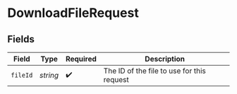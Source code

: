 # DownloadFileRequest


## Fields

| Field                                      | Type                                       | Required                                   | Description                                |
| ------------------------------------------ | ------------------------------------------ | ------------------------------------------ | ------------------------------------------ |
| `fileId`                                   | *string*                                   | :heavy_check_mark:                         | The ID of the file to use for this request |